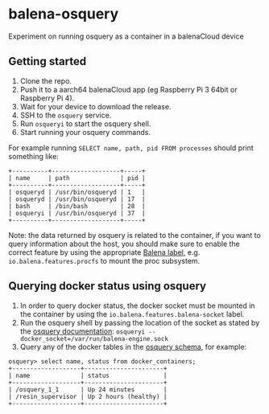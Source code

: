 # balena-osquery
Experiment on running osquery as a container in a balenaCloud device

## Getting started
1. Clone the repo.
1. Push it to a aarch64 balenaCloud app (eg Raspberry Pi 3 64bit or Raspberry Pi 4).
1. Wait for your device to download the release.
1. SSH to the `osquery` service.
1. Run `osqueryi` to start the osquery shell.
1. Start running your osquery commands.

For example running `SELECT name, path, pid FROM processes` should print something like:
```
+----------+-------------------+-----+
| name     | path              | pid |
+----------+-------------------+-----+
| osqueryd | /usr/bin/osqueryd | 1   |
| osqueryd | /usr/bin/osqueryd | 17  |
| bash     | /bin/bash         | 28  |
| osqueryi | /usr/bin/osqueryd | 37  |
+----------+-------------------+-----+
```

Note: the data returned by osquery is related to the container, if you want to query
information about the host, you should make sure to enable the correct feature by using 
the appropriate [Balena label](https://www.balena.io/docs/reference/supervisor/docker-compose/#labels), 
e.g. `io.balena.features.procfs` to mount the proc subsystem.

## Querying docker status using osquery

1. In order to query docker status, the docker socket must be mounted in the container
by using the `io.balena.features.balena-socket` label.
2. Run the osquery shell by passing the location of the socket as stated by 
the [osquery documentation](https://osquery.readthedocs.io/en/latest/installation/cli-flags/#docker-flags): 
`osqueryi --docker_socket=/var/run/balena-engine.sock` 
3. Query any of the docker tables in the [osquery schema](https://osquery.io/schema/4.5.1/#docker_containers), for example:
```
osquery> select name, status from docker_containers;
+-------------------+----------------------+
| name              | status               |
+-------------------+----------------------+
| /osquery_1_1      | Up 24 minutes        |
| /resin_supervisor | Up 2 hours (healthy) |
+-------------------+----------------------+
```

